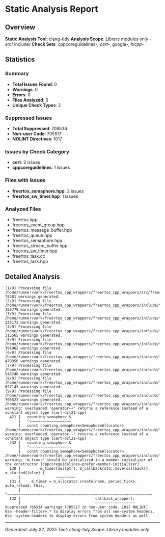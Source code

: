 # Static Analysis Report

## Overview

**Static Analysis Tool**: clang-tidy
**Analysis Scope**: Library modules only - src/ include/
**Check Sets**: cppcoreguidelines-*, cert-*, google-*, hicpp-*

## Statistics

### Summary

- **Total Issues Found**: 0
- **Warnings**: 0
- **Errors**: 0
- **Files Analyzed**: 9
- **Unique Check Types**: 2

### Suppressed Issues

- **Total Suppressed**: 706534
- **Non-user Code**: 705517
- **NOLINT Directives**: 1017

### Issues by Check Category

- **cert**: 2 issues
- **cppcoreguidelines**: 1 issues

### Files with Issues

- **freertos_semaphore.hpp**: 2 issues
- **freertos_sw_timer.hpp**: 1 issues

### Analyzed Files

- freertos.hpp
- freertos_event_group.hpp
- freertos_message_buffer.hpp
- freertos_queue.hpp
- freertos_semaphore.hpp
- freertos_stream_buffer.hpp
- freertos_sw_timer.hpp
- freertos_task.cc
- freertos_task.hpp

## Detailed Analysis

```
[1/9] Processing file /home/runner/work/freertos_cpp_wrappers/freertos_cpp_wrappers/src/freertos_task.cc.
78381 warnings generated.
[2/9] Processing file /home/runner/work/freertos_cpp_wrappers/freertos_cpp_wrappers/include/freertos.hpp.
156779 warnings generated.
[3/9] Processing file /home/runner/work/freertos_cpp_wrappers/freertos_cpp_wrappers/include/freertos_event_group.hpp.
235173 warnings generated.
[4/9] Processing file /home/runner/work/freertos_cpp_wrappers/freertos_cpp_wrappers/include/freertos_message_buffer.hpp.
313565 warnings generated.
[5/9] Processing file /home/runner/work/freertos_cpp_wrappers/freertos_cpp_wrappers/include/freertos_queue.hpp.
391962 warnings generated.
[6/9] Processing file /home/runner/work/freertos_cpp_wrappers/freertos_cpp_wrappers/include/freertos_semaphore.hpp.
470356 warnings generated.
[7/9] Processing file /home/runner/work/freertos_cpp_wrappers/freertos_cpp_wrappers/include/freertos_stream_buffer.hpp.
548748 warnings generated.
[8/9] Processing file /home/runner/work/freertos_cpp_wrappers/freertos_cpp_wrappers/include/freertos_sw_timer.hpp.
627143 warnings generated.
[9/9] Processing file /home/runner/work/freertos_cpp_wrappers/freertos_cpp_wrappers/include/freertos_task.hpp.
705523 warnings generated.
/home/runner/work/freertos_cpp_wrappers/freertos_cpp_wrappers/include/freertos_semaphore.hpp:421:3: warning: overloaded 'operator++' returns a reference instead of a constant object type [cert-dcl21-cpp]
  421 |   counting_semaphore &
      |   ^~~~~~~~~~~~~~~~~~~~
      |   const counting_semaphore<SemaphoreAllocator> 
/home/runner/work/freertos_cpp_wrappers/freertos_cpp_wrappers/include/freertos_semaphore.hpp:432:3: warning: overloaded 'operator--' returns a reference instead of a constant object type [cert-dcl21-cpp]
  432 |   counting_semaphore &
      |   ^~~~~~~~~~~~~~~~~~~~
      |   const counting_semaphore<SemaphoreAllocator> 
/home/runner/work/freertos_cpp_wrappers/freertos_cpp_wrappers/include/freertos_sw_timer.hpp:131:5: warning: 'm_timer' should be initialized in a member initializer of the constructor [cppcoreguidelines-prefer-member-initializer]
  130 |       : m_timer{nullptr}, m_callback{std::move(callback)}, m_started{false} {
      |                ~~~~~~~~~
  131 |     m_timer = m_allocator.create(name, period_ticks, auto_reload, this,
      |     ^~~~~~~~~~~~~~~~~~~~~~~~~~~~~~~~~~~~~~~~~~~~~~~~~~~~~~~~~~~~~~~~~~~
  132 |                                  callback_wrapper);
      |                                  ~~~~~~~~~~~~~~~~~~
Suppressed 706534 warnings (705517 in non-user code, 1017 NOLINT).
Use -header-filter=.* to display errors from all non-system headers. Use -system-headers to display errors from system headers as well.
```

---
*Generated: July 22, 2025*
*Tool: clang-tidy*
*Scope: Library modules only*
